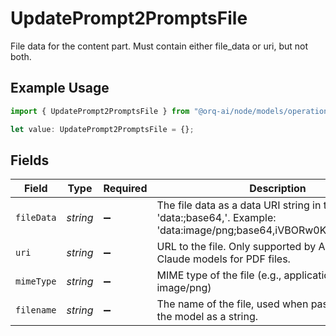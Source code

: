 # UpdatePrompt2PromptsFile

File data for the content part. Must contain either file_data or uri, but not both.

## Example Usage

```typescript
import { UpdatePrompt2PromptsFile } from "@orq-ai/node/models/operations";

let value: UpdatePrompt2PromptsFile = {};
```

## Fields

| Field                                                                                                                                                   | Type                                                                                                                                                    | Required                                                                                                                                                | Description                                                                                                                                             |
| ------------------------------------------------------------------------------------------------------------------------------------------------------- | ------------------------------------------------------------------------------------------------------------------------------------------------------- | ------------------------------------------------------------------------------------------------------------------------------------------------------- | ------------------------------------------------------------------------------------------------------------------------------------------------------- |
| `fileData`                                                                                                                                              | *string*                                                                                                                                                | :heavy_minus_sign:                                                                                                                                      | The file data as a data URI string in the format 'data:<mime-type>;base64,<base64-encoded-data>'. Example: 'data:image/png;base64,iVBORw0KGgoAAAANS...' |
| `uri`                                                                                                                                                   | *string*                                                                                                                                                | :heavy_minus_sign:                                                                                                                                      | URL to the file. Only supported by Anthropic Claude models for PDF files.                                                                               |
| `mimeType`                                                                                                                                              | *string*                                                                                                                                                | :heavy_minus_sign:                                                                                                                                      | MIME type of the file (e.g., application/pdf, image/png)                                                                                                |
| `filename`                                                                                                                                              | *string*                                                                                                                                                | :heavy_minus_sign:                                                                                                                                      | The name of the file, used when passing the file to the model as a string.                                                                              |